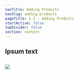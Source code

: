 ```yaml
---
navTitle: Adding Products
navSlug: adding-products
pageTitle: 2.2 - Adding Products
startActive: false
topDivider: false
section: content
---
```


<h2>Ipsum text<h2>

<img src="https://emergingpayments.org/wp-content/uploads/2017/11/landscape-2.jpeg" class="img-fluid">
